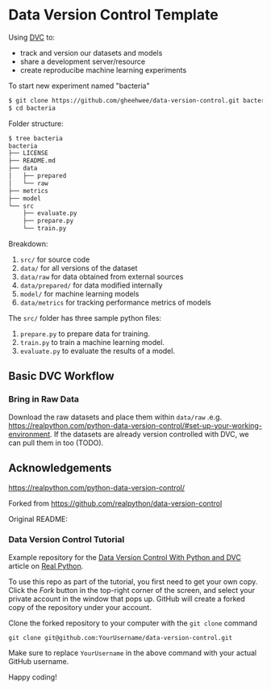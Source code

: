 # Data Version Control Template

Using [DVC](https://dvc.org) to:
- track and version our datasets and models
- share a development server/resource
- create reproducibe machine learning experiments


To start new experiment named "bacteria"
```bash
$ git clone https://github.com/gheehwee/data-version-control.git bacteria
$ cd bacteria
```

Folder structure:
```bash
$ tree bacteria
bacteria
├── LICENSE
├── README.md
├── data
│   ├── prepared
│   └── raw
├── metrics
├── model
└── src
    ├── evaluate.py
    ├── prepare.py
    └── train.py
```

Breakdown:
1. `src/` for source code
2. `data/` for all versions of the dataset
3. `data/raw` for data obtained from external sources
4. `data/prepared/` for data modified internally
5. `model/` for machine learning models
6. `data/metrics` for tracking performance metrics of models

The `src/` folder has three sample python files:
1. `prepare.py` to prepare data for training.
1. `train.py` to train a machine learning model.
1. `evaluate.py` to evaluate the results of a model.

## Basic DVC Workflow

### Bring in Raw Data

Download the raw datasets and place them within `data/raw` .e.g. https://realpython.com/python-data-version-control/#set-up-your-working-environment.
If the datasets are already version controlled with DVC, we can pull them in too (TODO).

### 


## Acknowledgements

https://realpython.com/python-data-version-control/

Forked from https://github.com/realpython/data-version-control

Original README:

### Data Version Control Tutorial

Example repository for the [Data Version Control With Python and DVC](https://realpython.com/python-data-version-control/) article on [Real Python](https://realpython.com/).

To use this repo as part of the tutorial, you first need to get your own copy. Click the _Fork_ button in the top-right corner of the screen, and select your private account in the window that pops up. GitHub will create a forked copy of the repository under your account.

Clone the forked repository to your computer with the `git clone` command

```console
git clone git@github.com:YourUsername/data-version-control.git
```

Make sure to replace `YourUsername` in the above command with your actual GitHub username.

Happy coding!
